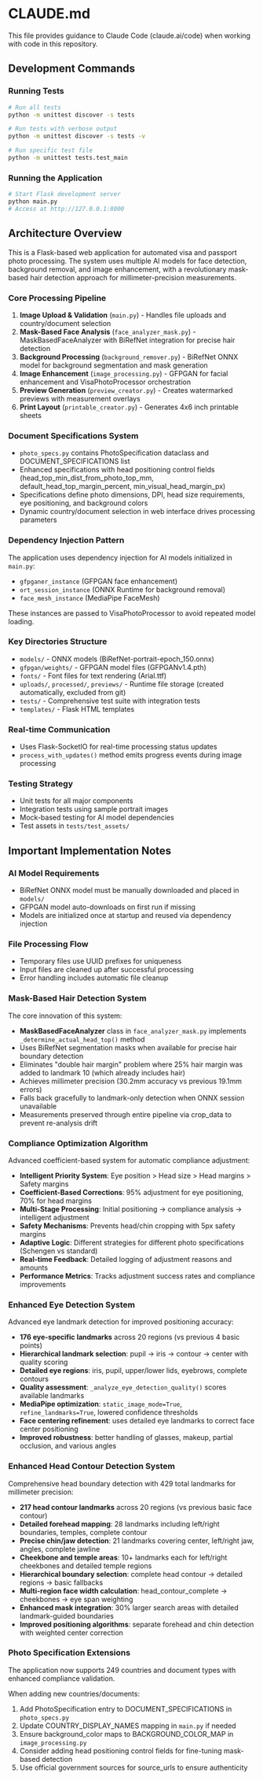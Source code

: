 # CLAUDE.md

This file provides guidance to Claude Code (claude.ai/code) when working with code in this repository.

## Development Commands

### Running Tests
```bash
# Run all tests
python -m unittest discover -s tests

# Run tests with verbose output
python -m unittest discover -s tests -v

# Run specific test file
python -m unittest tests.test_main
```

### Running the Application
```bash
# Start Flask development server
python main.py
# Access at http://127.0.0.1:8000
```

## Architecture Overview

This is a Flask-based web application for automated visa and passport photo processing. The system uses multiple AI models for face detection, background removal, and image enhancement, with a revolutionary mask-based hair detection approach for millimeter-precision measurements.

### Core Processing Pipeline
1. **Image Upload & Validation** (`main.py`) - Handles file uploads and country/document selection
2. **Mask-Based Face Analysis** (`face_analyzer_mask.py`) - MaskBasedFaceAnalyzer with BiRefNet integration for precise hair detection
3. **Background Processing** (`background_remover.py`) - BiRefNet ONNX model for background segmentation and mask generation
4. **Image Enhancement** (`image_processing.py`) - GFPGAN for facial enhancement and VisaPhotoProcessor orchestration
5. **Preview Generation** (`preview_creator.py`) - Creates watermarked previews with measurement overlays
6. **Print Layout** (`printable_creator.py`) - Generates 4x6 inch printable sheets

### Document Specifications System
- `photo_specs.py` contains PhotoSpecification dataclass and DOCUMENT_SPECIFICATIONS list
- Enhanced specifications with head positioning control fields (head_top_min_dist_from_photo_top_mm, default_head_top_margin_percent, min_visual_head_margin_px)
- Specifications define photo dimensions, DPI, head size requirements, eye positioning, and background colors
- Dynamic country/document selection in web interface drives processing parameters

### Dependency Injection Pattern
The application uses dependency injection for AI models initialized in `main.py`:
- `gfpganer_instance` (GFPGAN face enhancement)
- `ort_session_instance` (ONNX Runtime for background removal)
- `face_mesh_instance` (MediaPipe FaceMesh)

These instances are passed to VisaPhotoProcessor to avoid repeated model loading.

### Key Directories Structure
- `models/` - ONNX models (BiRefNet-portrait-epoch_150.onnx)
- `gfpgan/weights/` - GFPGAN model files (GFPGANv1.4.pth)
- `fonts/` - Font files for text rendering (Arial.ttf)
- `uploads/`, `processed/`, `previews/` - Runtime file storage (created automatically, excluded from git)
- `tests/` - Comprehensive test suite with integration tests
- `templates/` - Flask HTML templates

### Real-time Communication
- Uses Flask-SocketIO for real-time processing status updates
- `process_with_updates()` method emits progress events during image processing

### Testing Strategy
- Unit tests for all major components
- Integration tests using sample portrait images
- Mock-based testing for AI model dependencies
- Test assets in `tests/test_assets/`

## Important Implementation Notes

### AI Model Requirements
- BiRefNet ONNX model must be manually downloaded and placed in `models/`
- GFPGAN model auto-downloads on first run if missing
- Models are initialized once at startup and reused via dependency injection

### File Processing Flow
- Temporary files use UUID prefixes for uniqueness
- Input files are cleaned up after successful processing
- Error handling includes automatic file cleanup

### Mask-Based Hair Detection System
The core innovation of this system:
- **MaskBasedFaceAnalyzer** class in `face_analyzer_mask.py` implements `_determine_actual_head_top()` method
- Uses BiRefNet segmentation masks when available for precise hair boundary detection
- Eliminates "double hair margin" problem where 25% hair margin was added to landmark 10 (which already includes hair)
- Achieves millimeter precision (30.2mm accuracy vs previous 19.1mm errors)
- Falls back gracefully to landmark-only detection when ONNX session unavailable
- Measurements preserved through entire pipeline via crop_data to prevent re-analysis drift

### Compliance Optimization Algorithm
Advanced coefficient-based system for automatic compliance adjustment:
- **Intelligent Priority System**: Eye position > Head size > Head margins > Safety margins
- **Coefficient-Based Corrections**: 95% adjustment for eye positioning, 70% for head margins
- **Multi-Stage Processing**: Initial positioning → compliance analysis → intelligent adjustment
- **Safety Mechanisms**: Prevents head/chin cropping with 5px safety margins
- **Adaptive Logic**: Different strategies for different photo specifications (Schengen vs standard)
- **Real-time Feedback**: Detailed logging of adjustment reasons and amounts
- **Performance Metrics**: Tracks adjustment success rates and compliance improvements

### Enhanced Eye Detection System
Advanced eye landmark detection for improved positioning accuracy:
- **176 eye-specific landmarks** across 20 regions (vs previous 4 basic points)
- **Hierarchical landmark selection**: pupil → iris → contour → center with quality scoring
- **Detailed eye regions**: iris, pupil, upper/lower lids, eyebrows, complete contours
- **Quality assessment**: `_analyze_eye_detection_quality()` scores available landmarks
- **MediaPipe optimization**: `static_image_mode=True`, `refine_landmarks=True`, lowered confidence thresholds
- **Face centering refinement**: uses detailed eye landmarks to correct face center positioning
- **Improved robustness**: better handling of glasses, makeup, partial occlusion, and various angles

### Enhanced Head Contour Detection System
Comprehensive head boundary detection with 429 total landmarks for millimeter precision:
- **217 head contour landmarks** across 20 regions (vs previous basic face contour)
- **Detailed forehead mapping**: 28 landmarks including left/right boundaries, temples, complete contour
- **Precise chin/jaw detection**: 21 landmarks covering center, left/right jaw, angles, complete jawline
- **Cheekbone and temple areas**: 10+ landmarks each for left/right cheekbones and detailed temple regions
- **Hierarchical boundary selection**: complete head contour → detailed regions → basic fallbacks
- **Multi-region face width calculation**: head_contour_complete → cheekbones → eye span weighting
- **Enhanced mask integration**: 30% larger search areas with detailed landmark-guided boundaries
- **Improved positioning algorithms**: separate forehead and chin detection with weighted center correction

### Photo Specification Extensions
The application now supports 249 countries and document types with enhanced compliance validation.

When adding new countries/documents:
1. Add PhotoSpecification entry to DOCUMENT_SPECIFICATIONS in `photo_specs.py`
2. Update COUNTRY_DISPLAY_NAMES mapping in `main.py` if needed
3. Ensure background_color maps to BACKGROUND_COLOR_MAP in `image_processing.py`
4. Consider adding head positioning control fields for fine-tuning mask-based detection
5. Use official government sources for source_urls to ensure authenticity